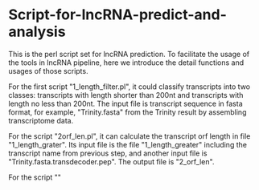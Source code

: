 # Script-for-lncRNA-predict-and-analysis

This is the perl script set for lncRNA prediction. To facilitate the usage of the tools in lncRNA pipeline, here we introduce the detail functions and usages of those scripts. 

For the first script "1_length_filter.pl", it could classify transcripts into two classes: transcripts with length shorter than 200nt and transcripts with length no less than 200nt. The input file is transcript sequence in fasta format, for example, "Trinity.fasta" from the Trinity result by assembling transcriptome data.

For the script "2orf_len.pl", it can calculate the transcript orf length in file "1_length_grater". Its input file is the file "1_length_greater" including the transcript name from previous step, and another input file is "Trinity.fasta.transdecoder.pep". The output file is "2_orf_len".

For the script ""

